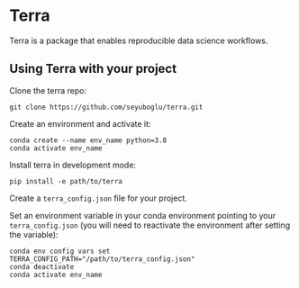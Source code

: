 # Terra
Terra is a package that enables reproducible data science workflows. 

## Using Terra with your project
Clone the terra repo:
```
git clone https://github.com/seyuboglu/terra.git
```

Create an environment and activate it:
```
conda create --name env_name python=3.8
conda activate env_name
```

Install terra in development mode:
```
pip install -e path/to/terra
```

Create a `terra_config.json` file for your project.

Set an environment variable in your conda environment pointing to your `terra_config.json` (you will need to reactivate the environment after setting the variable):
```
conda env config vars set TERRA_CONFIG_PATH="/path/to/terra_config.json"
conda deactivate
conda activate env_name
```